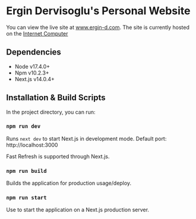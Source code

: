 # Ergin Dervisoglu's Personal Website

You can view the live site at www.ergin-d.com. The site is currently hosted on the [Internet Computer](https://internetcomputer.org/)

## Dependencies

- Node v17.4.0+
- Npm v10.2.3+
- Next.js v14.0.4+

## Installation & Build Scripts

In the project directory, you can run:

### `npm run dev`

Runs `next dev` to start Next.js in development mode. Default port: http://localhost:3000

Fast Refresh is supported through Next.js.

### `npm run build`

Builds the application for production usage/deploy.

### `npm run start`

Use to start the application on a Next.js production server.
